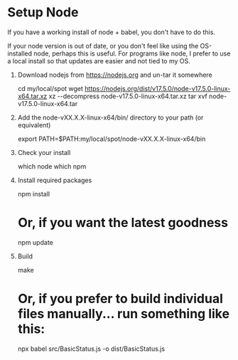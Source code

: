 # Setup Node

If you have a working install of node + babel, you don't have to do this. 

If your node version is out of date, or you don't feel like using the OS-installed node, 
perhaps this is useful. For programs like node, I prefer to use a local install 
so that updates are easier and not tied to my OS. 


1. Download nodejs from https://nodejs.org and un-tar it somewhere

    cd my/local/spot
    wget https://nodejs.org/dist/v17.5.0/node-v17.5.0-linux-x64.tar.xz
    xz --decompress node-v17.5.0-linux-x64.tar.xz 
    tar xvf node-v17.5.0-linux-x64.tar 

2. Add the node-vXX.X.X-linux-x64/bin/ directory to your path (or equivalent)

    export PATH=$PATH:my/local/spot/node-vXX.X.X-linux-x64/bin

3. Check your install

    which node
    which npm

4. Install required packages

    npm install
    
    # Or, if you want the latest goodness
    npm update

5. Build 

    make
    
    # Or, if you prefer to build individual files manually... run something like this:
    npx babel src/BasicStatus.js -o dist/BasicStatus.js


